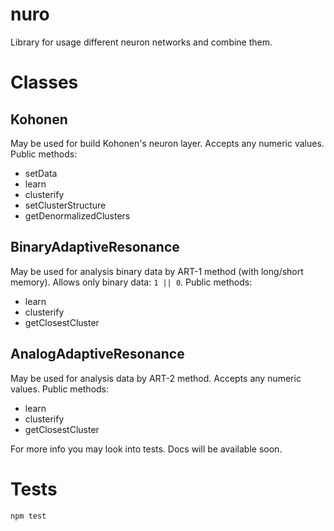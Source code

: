 # nuro
Library for usage different neuron networks and combine them.

# Classes

## Kohonen

May be used for build Kohonen's neuron layer. Accepts any numeric values. Public methods:

- setData
- learn
- clusterify
- setClusterStructure
- getDenormalizedClusters

## BinaryAdaptiveResonance

May be used for analysis binary data by ART-1 method (with long/short memory). Allows only binary data: `1 || 0`. Public methods:
- learn
- clusterify
- getClosestCluster

## AnalogAdaptiveResonance

May be used for analysis data by ART-2 method. Accepts any numeric values. Public methods:
- learn
- clusterify
- getClosestCluster

For more info you may look into tests. Docs will be available soon.

# Tests
```bash
npm test
```